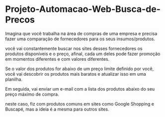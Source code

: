 # Projeto-Automacao-Web-Busca-de-Precos
Imagina que você trabalha na área de compras de uma empresa e precisa fazer uma comparação de fornecedores para os seus insumos/produtos.

você vai constantemente buscar nos sites desses fornecedores os produtos disponíveis e o preço, afinal, cada um deles pode fazer promoção em momentos diferentes e com valores diferentes.

Se o valor dos produtos for abaixo de um preço limite definido por você, você vai descobrir os produtos mais baratos e atualizar isso em uma planilha.

Em seguida, vai enviar um e-mail com a lista dos produtos abaixo do seu preço máximo de compra.

neste caso, fiz com produtos comuns em sites como Google Shopping e Buscapé, mas a ideia é a mesma para outros sites.
